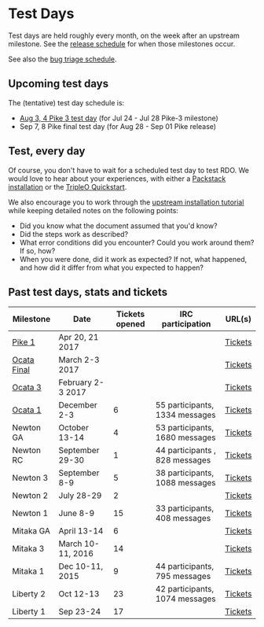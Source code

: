 # Test Days

Test days are held roughly every month, on the week after an upstream
milestone. See the [release
schedule](http://releases.openstack.org/pike/schedule.html) for when
those milestones occur.

See also the [bug triage schedule](/contribute/rdo-bugtriage/).

## Upcoming test days

The (tentative) test day schedule is:

* [Aug 3, 4 Pike 3 test day](/testday/pike/milestone3) (for Jul 24 - Jul 28 Pike-3 milestone)
* Sep 7, 8 Pike final test day (for Aug 28 - Sep 01 Pike release)

## Test, every day

Of course, you don't have to wait for a scheduled test day to test RDO.
We would love to hear about your experiences, with either a [Packstack
installation](/install/packstack) or the [TripleO
Quickstart](/tripleo).

We also encourage you to work through the [upstream installation
tutorial](https://docs.openstack.org/draft/install-guide-rdo/)
while keeping detailed notes on the following points:

* Did you know what the document assumed that you'd know?
* Did the steps work as described?
* What error conditions did you encounter? Could you work around them?
  If so, how?
* When you were done, did it work as expected? If not, what happened, and
  how did it differ from what you expected to happen?

## Past test days, stats and tickets

| Milestone | Date | Tickets opened | IRC participation | URL(s) |
|-----------|------|----------------|-------------------|--------|
| [Pike 1](/testday/pike/milestone1) | Apr 20, 21 2017 | | | [Tickets](https://bugzilla.redhat.com/buglist.cgi?bug_status=NEW&bug_status=ASSIGNED&bug_status=POST&bug_status=MODIFIED&bug_status=ON_DEV&bug_status=ON_QA&bug_status=VERIFIED&bug_status=RELEASE_PENDING&chfield=%5BBug%20creation%5D&chfieldfrom=2017-03-04&chfieldto=2017-04-21&classification=Community&product=RDO&query_format=advanced) |
| [Ocata Final](/testday/ocata/final) | March 2-3 2017 | | | [Tickets](https://bugzilla.redhat.com/buglist.cgi?bug_status=NEW&bug_status=ASSIGNED&bug_status=POST&bug_status=MODIFIED&bug_status=ON_DEV&bug_status=ON_QA&bug_status=VERIFIED&bug_status=RELEASE_PENDING&chfield=%5BBug%20creation%5D&chfieldfrom=2017-02-04&chfieldto=2017-03-03&classification=Community&product=RDO&query_format=advanced) |
| [Ocata 3](/testday/ocata/milestone3) | February 2-3 2017 | | | [Tickets](https://bugzilla.redhat.com/buglist.cgi?bug_status=NEW&bug_status=ASSIGNED&bug_status=POST&bug_status=MODIFIED&bug_status=ON_DEV&bug_status=ON_QA&bug_status=VERIFIED&bug_status=RELEASE_PENDING&chfield=%5BBug%20creation%5D&chfieldfrom=2016-12-04&chfieldto=2017-02-03&classification=Community&list_id=7044698&product=RDO&query_format=advanced) |
| [Ocata 1](/testday/ocata/milestone1) | December 2-3 | 6  | 55 participants, 1334 messages  | [Tickets](http://tm3.org/cu) |
| Newton GA | October 13-14 | 4 | 53 participants, 1680 messages | [Tickets](https://bugzilla.redhat.com/buglist.cgi?bug_status=NEW&bug_status=ASSIGNED&bug_status=POST&bug_status=MODIFIED&bug_status=ON_DEV&bug_status=ON_QA&bug_status=VERIFIED&bug_status=RELEASE_PENDING&chfield=%5BBug%20creation%5D&chfieldfrom=2016-10-12&chfieldto=2016-10-15&classification=Community&list_id=4344410&product=RDO&query_format=advanced)  |
| Newton RC | September 29-30 | 1 | 44 participants , 828 messages | [Tickets](https://bugzilla.redhat.com/buglist.cgi?bug_status=NEW&bug_status=ASSIGNED&bug_status=POST&bug_status=MODIFIED&bug_status=ON_DEV&bug_status=ON_QA&bug_status=VERIFIED&bug_status=RELEASE_PENDING&chfield=%5BBug%20creation%5D&chfieldfrom=2016-09-28&chfieldto=2016-10-01&classification=Community&list_id=4344410&product=RDO&query_format=advanced)  |
| Newton 3  | September 8-9 | 5 | 38 participants, 1088 messages | [Tickets](https://bugzilla.redhat.com/buglist.cgi?bug_status=NEW&bug_status=ASSIGNED&bug_status=POST&bug_status=MODIFIED&bug_status=ON_DEV&bug_status=ON_QA&bug_status=VERIFIED&bug_status=RELEASE_PENDING&chfield=%5BBug%20creation%5D&chfieldfrom=2016-09-07&chfieldto=2016-09-10&classification=Community&list_id=4344410&product=RDO&query_format=advanced)  |
| Newton 2  | July 28-29 | 2 | | [Tickets](https://bugzilla.redhat.com/buglist.cgi?bug_status=NEW&bug_status=ASSIGNED&bug_status=POST&bug_status=MODIFIED&bug_status=ON_DEV&bug_status=ON_QA&bug_status=VERIFIED&bug_status=RELEASE_PENDING&chfield=%5BBug%20creation%5D&chfieldfrom=2016-07-27&chfieldto=2016-07-30&classification=Community&list_id=4344410&product=RDO&query_format=advanced) |
| Newton 1  | June 8-9 | 15 | 33 participants, 408 messages | [Tickets](https://bugzilla.redhat.com/buglist.cgi?bug_status=NEW&bug_status=ASSIGNED&bug_status=POST&bug_status=MODIFIED&bug_status=ON_DEV&bug_status=ON_QA&bug_status=VERIFIED&bug_status=RELEASE_PENDING&chfield=%5BBug%20creation%5D&chfieldfrom=2016-06-08&chfieldto=2016-06-11&classification=Community&list_id=4344410&product=RDO&query_format=advanced) |
| Mitaka GA | April 13-14 | 6 | | [Tickets](http://tm3.org/rdo-mitaka-test) |
| Mitaka 3  | March 10-11, 2016 | 14 | |  [Tickets](https://bugzilla.redhat.com/buglist.cgi?bug_status=NEW&bug_status=ASSIGNED&bug_status=POST&bug_status=MODIFIED&bug_status=ON_DEV&bug_status=ON_QA&bug_status=VERIFIED&bug_status=RELEASE_PENDING&chfield=%5BBug%20creation%5D&chfieldfrom=2016-03-09&chfieldto=2016-03-12&classification=Community&list_id=4344410&product=RDO&query_format=advanced) | 
| Mitaka 1  | Dec 10-11, 2015 | 9 | 44 participants, 795 messages  | [Tickets](https://goo.gl/51Dz97) |
| Liberty 2 | Oct 12-13 | 23 | 42 participants, 1074 messages | [Tickets](https://goo.gl/D6VeQ0) |
| Liberty 1 | Sep 23-24 | 17 |  | [Tickets](https://goo.gl/OIPNt3) |

